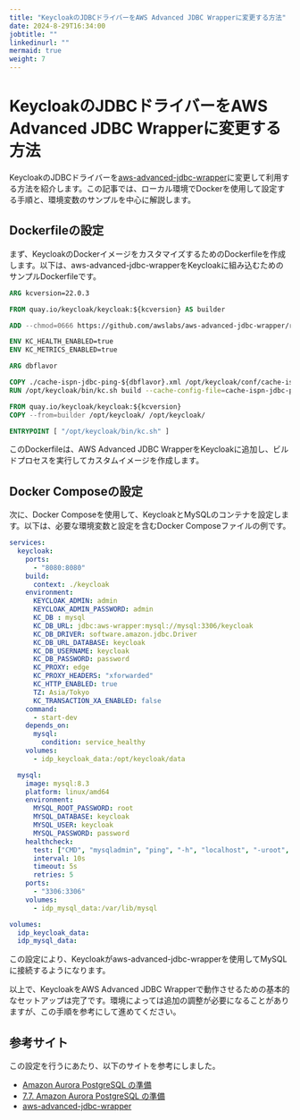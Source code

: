 ```yaml
---
title: "KeycloakのJDBCドライバーをAWS Advanced JDBC Wrapperに変更する方法"
date: 2024-8-29T16:34:00
jobtitle: ""
linkedinurl: ""
mermaid: true
weight: 7
---
```


# KeycloakのJDBCドライバーをAWS Advanced JDBC Wrapperに変更する方法

KeycloakのJDBCドライバーを[aws-advanced-jdbc-wrapper](https://github.com/aws/aws-advanced-jdbc-wrapper)に変更して利用する方法を紹介します。この記事では、ローカル環境でDockerを使用して設定する手順と、環境変数のサンプルを中心に解説します。

## Dockerfileの設定

まず、KeycloakのDockerイメージをカスタマイズするためのDockerfileを作成します。以下は、aws-advanced-jdbc-wrapperをKeycloakに組み込むためのサンプルDockerfileです。

```dockerfile
ARG kcversion=22.0.3

FROM quay.io/keycloak/keycloak:${kcversion} AS builder

ADD --chmod=0666 https://github.com/awslabs/aws-advanced-jdbc-wrapper/releases/download/2.3.9/aws-advanced-jdbc-wrapper-2.3.9.jar /opt/keycloak/providers/aws-advanced-jdbc-wrapper.jar

ENV KC_HEALTH_ENABLED=true
ENV KC_METRICS_ENABLED=true

ARG dbflavor

COPY ./cache-ispn-jdbc-ping-${dbflavor}.xml /opt/keycloak/conf/cache-ispn-jdbc-ping.xml
RUN /opt/keycloak/bin/kc.sh build --cache-config-file=cache-ispn-jdbc-ping.xml --http-relative-path=/auth

FROM quay.io/keycloak/keycloak:${kcversion}
COPY --from=builder /opt/keycloak/ /opt/keycloak/

ENTRYPOINT [ "/opt/keycloak/bin/kc.sh" ]
```

このDockerfileは、AWS Advanced JDBC WrapperをKeycloakに追加し、ビルドプロセスを実行してカスタムイメージを作成します。

## Docker Composeの設定

次に、Docker Composeを使用して、KeycloakとMySQLのコンテナを設定します。以下は、必要な環境変数と設定を含むDocker Composeファイルの例です。

```yaml
services:
  keycloak:
    ports:
      - "8080:8080"
    build:
      context: ./keycloak
    environment:
      KEYCLOAK_ADMIN: admin
      KEYCLOAK_ADMIN_PASSWORD: admin
      KC_DB : mysql
      KC_DB_URL: jdbc:aws-wrapper:mysql://mysql:3306/keycloak
      KC_DB_DRIVER: software.amazon.jdbc.Driver
      KC_DB_URL_DATABASE: keycloak
      KC_DB_USERNAME: keycloak
      KC_DB_PASSWORD: password
      KC_PROXY: edge
      KC_PROXY_HEADERS: "xforwarded"
      KC_HTTP_ENABLED: true
      TZ: Asia/Tokyo
      KC_TRANSACTION_XA_ENABLED: false
    command:
      - start-dev
    depends_on:
      mysql:
        condition: service_healthy
    volumes:
      - idp_keycloak_data:/opt/keycloak/data

  mysql:
    image: mysql:8.3
    platform: linux/amd64
    environment:
      MYSQL_ROOT_PASSWORD: root
      MYSQL_DATABASE: keycloak
      MYSQL_USER: keycloak
      MYSQL_PASSWORD: password
    healthcheck:
      test: ["CMD", "mysqladmin", "ping", "-h", "localhost", "-uroot", "-ppassword"]
      interval: 10s
      timeout: 5s
      retries: 5
    ports:
      - "3306:3306"
    volumes:
      - idp_mysql_data:/var/lib/mysql

volumes:
  idp_keycloak_data:
  idp_mysql_data:
```

この設定により、Keycloakがaws-advanced-jdbc-wrapperを使用してMySQLに接続するようになります。

以上で、KeycloakをAWS Advanced JDBC Wrapperで動作させるための基本的なセットアップは完了です。環境によっては追加の調整が必要になることがありますが、この手順を参考にして進めてください。

## 参考サイト

この設定を行うにあたり、以下のサイトを参考にしました。

- [Amazon Aurora PostgreSQL の準備](https://www.keycloak.org/server/db#preparing-keycloak-for-amazon-aurora-postgresql)
- [7.7. Amazon Aurora PostgreSQL の準備](https://docs.redhat.com/ja/documentation/red_hat_build_of_keycloak/24.0/html/server_guide/db-preparing-keycloak-for-amazon-aurora-postgresql)
- [aws-advanced-jdbc-wrapper](https://github.com/aws/aws-advanced-jdbc-wrapper)

